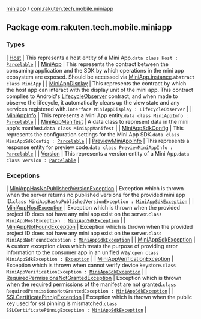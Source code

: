 [miniapp](../index.md) / [com.rakuten.tech.mobile.miniapp](./index.md)

## Package com.rakuten.tech.mobile.miniapp

### Types

| [Host](-host/index.md) | This represents a host entity of a Mini App.`data class Host : `[`Parcelable`](https://developer.android.com/reference/android/os/Parcelable.html) |
| [MiniApp](-mini-app/index.md) | This represents the contract between the consuming application and the SDK by which operations in the mini app ecosystem are exposed. Should be accessed via [MiniApp.instance](-mini-app/instance.md).`abstract class MiniApp` |
| [MiniAppDisplay](-mini-app-display/index.md) | This represents the contract by which the host app can interact with the display unit of the mini app. This contract complies to Android's [LifecycleObserver](#) contract, and when made to observe the lifecycle, it automatically clears up the view state and any services registered with.`interface MiniAppDisplay : LifecycleObserver` |
| [MiniAppInfo](-mini-app-info/index.md) | This represents a Mini App entity.`data class MiniAppInfo : `[`Parcelable`](https://developer.android.com/reference/android/os/Parcelable.html) |
| [MiniAppManifest](-mini-app-manifest/index.md) | A data class to represent data in the mini app's manifest.`data class MiniAppManifest` |
| [MiniAppSdkConfig](-mini-app-sdk-config/index.md) | This represents the configuration settings for the Mini App SDK.`data class MiniAppSdkConfig : `[`Parcelable`](https://developer.android.com/reference/android/os/Parcelable.html) |
| [PreviewMiniAppInfo](-preview-mini-app-info/index.md) | This represents a response entity for preview code.`data class PreviewMiniAppInfo : `[`Parcelable`](https://developer.android.com/reference/android/os/Parcelable.html) |
| [Version](-version/index.md) | This represents a version entity of a Mini App.`data class Version : `[`Parcelable`](https://developer.android.com/reference/android/os/Parcelable.html) |

### Exceptions

| [MiniAppHasNoPublishedVersionException](-mini-app-has-no-published-version-exception/index.md) | Exception which is thrown when the server returns no published versions for the provided mini app ID.`class MiniAppHasNoPublishedVersionException : `[`MiniAppSdkException`](-mini-app-sdk-exception/index.md) |
| [MiniAppHostException](-mini-app-host-exception/index.md) | Exception which is thrown when the provided project ID does not have any mini app exist on the server.`class MiniAppHostException : `[`MiniAppSdkException`](-mini-app-sdk-exception/index.md) |
| [MiniAppNotFoundException](-mini-app-not-found-exception/index.md) | Exception which is thrown when the provided project ID does not have any mini app exist on the server.`class MiniAppNotFoundException : `[`MiniAppSdkException`](-mini-app-sdk-exception/index.md) |
| [MiniAppSdkException](-mini-app-sdk-exception/index.md) | A custom exception class which treats the purpose of providing error information to the consumer app in an unified way.`open class MiniAppSdkException : `[`Exception`](https://kotlinlang.org/api/latest/jvm/stdlib/kotlin/-exception/index.html) |
| [MiniAppVerificationException](-mini-app-verification-exception/index.md) | Exception which is thrown when cannot verify device keystore.`class MiniAppVerificationException : `[`MiniAppSdkException`](-mini-app-sdk-exception/index.md) |
| [RequiredPermissionsNotGrantedException](-required-permissions-not-granted-exception/index.md) | Exception which is thrown when the required permissions of the manifest are not granted.`class RequiredPermissionsNotGrantedException : `[`MiniAppSdkException`](-mini-app-sdk-exception/index.md) |
| [SSLCertificatePinnigException](-s-s-l-certificate-pinnig-exception/index.md) | Exception which is thrown when the public key used for ssl pinning is mismatched.`class SSLCertificatePinnigException : `[`MiniAppSdkException`](-mini-app-sdk-exception/index.md) |


